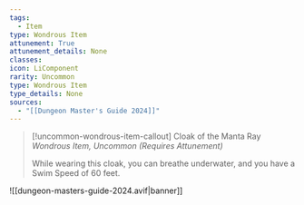 ```yaml
---
tags:
  - Item
type: Wondrous Item
attunement: True
attunement_details: None
classes:
icon: LiComponent
rarity: Uncommon
type: Wondrous Item
type_details: None
sources: 
  - "[[Dungeon Master's Guide 2024]]"
---
```

>[!uncommon-wondrous-item-callout] Cloak of the Manta Ray
>_Wondrous Item, Uncommon (Requires Attunement)_
>
>While wearing this cloak, you can breathe underwater, and you have a Swim Speed of 60 feet.
>


![[dungeon-masters-guide-2024.avif|banner]]